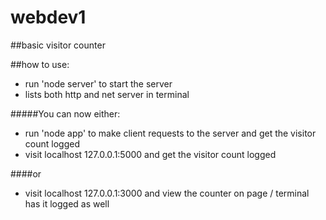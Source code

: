 # webdev1

##basic visitor counter

##how to use:
* run 'node server' to start the server
* lists both http and net server in terminal

#####You can now either:

* run 'node app' to make client requests to the server and get the visitor  count logged
* visit localhost 127.0.0.1:5000 and get the visitor count logged

####or

* visit localhost 127.0.0.1:3000 and view the counter on page / terminal has it logged as well

